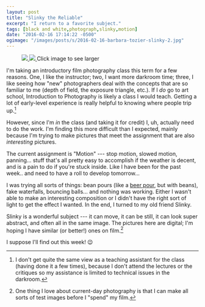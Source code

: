 ```yaml
---
layout: post
title: "Slinky the Reliable"
excerpt: "I return to a favorite subject."
tags: [black and white,photograph,slinky,motion]
date: "2016-02-16 17:14:22 -0500"
ogimage: "/images/posts/s/2016-02-16-barbara-tozier-slinky-2.jpg"
---
```


<figure class="image-s">
  <a href="/images/posts/l/2016-02-16-barbara-tozier-slinky.jpg" title="Slinky Arch">
    <img src="/images/posts/s/2016-02-16-barbara-tozier-slinky.jpg">
  </a>
  <a href="/images/posts/l/2016-02-16-barbara-tozier-slinky-2.jpg" title="Slinky Snake">
    <img src="/images/posts/s/2016-02-16-barbara-tozier-slinky-2.jpg">
  </a>
    <span class="image-s-caption">Click image to see larger</span>
</figure>


I'm taking an introductory film photography class this term for a few reasons. One, I like the instructor; two, I want more darkroom time; three, I like seeing how "new" photographers deal with the concepts that are so familiar to me (depth of field, the exposure triangle, etc.). If I *do* go to art school, Introduction to Photography is likely a class I would teach. Getting a lot of early-level experience is really helpful to knowing where people trip up.[^ta]

[^ta]: I don't get quite the same view as a teaching assistant for the class (having done it a few times), because I don't attend the lectures or the critiques so my assistance is limited to technical issues in the darkroom.

However, since I'm *in* the class (and taking it for credit) I, uh, actually need to do the work. I'm finding this more difficult than I expected, mainly because I'm trying to make pictures that meet the assignment that are also *interesting* pictures.

The current assignment is "Motion" --- stop motion, slowed motion, panning... stuff that's all pretty easy to accomplish if the weather is decent, and is a pain to do if you're stuck inside. Like I have been for the past week.. and need to have a roll to develop tomorrow...

I was trying all sorts of things: bean pours (like a [beer pour](https://www.google.com/search?q=beer+pour&tbm=isch), but with beans), fake waterfalls, bouncing balls... and nothing was working. Either I wasn't able to make an interesting composition or I didn't have the right sort of light to get the effect I wanted. In the end, I turned to my old friend Slinky.

Slinky is a wonderful subject --- it can move, it can be still, it can look super abstract, and often all in the same image. The pictures here are digital; I'm hoping I have similar (or better!) ones on film.[^spend]

I suppose I'll find out this week! 😉

[^spend]: One thing I love about current-day photography is that I can make all sorts of test images before I "spend" my film.
